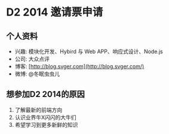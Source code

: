 # D2 2014 邀请票申请

## 个人资料

- 兴趣: 模块化开发、Hybird 与 Web APP、响应式设计、Node.js
- 公司: 大众点评
- 博客: [http://blog.svger.com](http://blog.svger.com/)
- 微博: @冬眠虫虫儿

## 想参加D2 2014的原因

 1. 了解最新的前端方向
 2. 认识业界牛X闪闪的大牛们
 3. 希望学习到更多新鲜的知识
